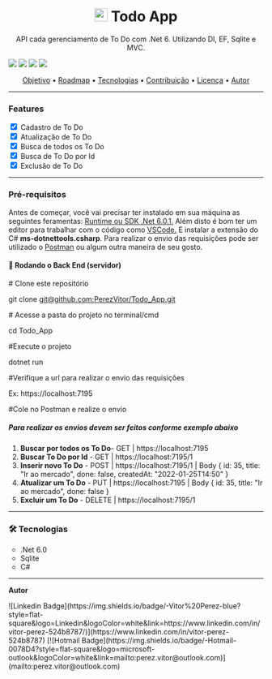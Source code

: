 <div>
<h1 align="center"><img style="font-size: 14px;" src="https://www.clipartmax.com/png/full/422-4223441_important-clipart-todo-list-task-icon-mac.png" width="26" height="26" />&nbsp;Todo App</h1>
</div>
<p align="center">API cada gerenciamento de To Do com .Net 6. Utilizando DI, EF, Sqlite e MVC.</p>
<p><img src="https://img.shields.io/badge/license-MIT-green" /> <img src="https://img.shields.io/badge/build-passing-brightgreen" /> <img src="https://img.shields.io/badge/dotnet--version-net6.0-orange" /> <img src="https://img.shields.io/badge/Progresso-100%25-blue" /></p>
<p align="center"><a href="#objetivo">Objetivo</a> &bull; <a href="#roadmap">Roadmap</a> &bull; <a href="#tecnologias">Tecnologias</a> &bull; <a href="#contribuicao">Contribui&ccedil;&atilde;o</a> &bull; <a href="#licenc-a">Licen&ccedil;a</a> &bull; <a href="#autor">Autor</a></p>
<hr />
<div>
<h3>Features</h3>
<input id="cadastro" checked="checked" type="checkbox" /> <label for="cadastro">Cadastro de To Do</label> <br /><input id="edicao" checked="checked" type="checkbox" /> <label for="edicao">Atualiza&ccedil;&atilde;o de To Do</label> <br /><input id="busca_todos" checked="checked" type="checkbox" /> <label for="busca_todos">Busca de todos os To Do</label> <br /><input id="busca_id" checked="checked" type="checkbox" /> <label for="busca_id">Busca de To Do por Id</label> <br /><input id="excluir" checked="checked" type="checkbox" /> <label for="excluir">Exclus&atilde;o de To Do</label></div>
<hr />
<h3>Pr&eacute;-requisitos</h3>
<p>Antes de come&ccedil;ar, voc&ecirc; vai precisar ter instalado em sua m&aacute;quina as seguintes feramentas: <a href="https://dotnet.microsoft.com/en-us/download/dotnet/6.0">Runtime ou SDK .Net 6.0.1.</a> Al&eacute;m disto &eacute; bom ter um editor para trabalhar com o c&oacute;digo como <a href="https://code.visualstudio.com/">VSCode.</a> E instalar a extens&atilde;o do C# <strong>ms-dotnettools.csharp</strong>. Para realizar o envio das requisi&ccedil;&otilde;es pode ser utilizado o <a href="https://www.postman.com/">Postman</a> ou algum outra maneira de seu gosto.</p>
<h4>🎲 Rodando o Back End (servidor)</h4>
<p># Clone este reposit&oacute;rio</p>
<p>git clone <a href="mailto:git@github.com:PerezVitor/Todo_App.git">git@github.com:PerezVitor/Todo_App.git</a></p>
<p># Acesse a pasta do projeto no terminal/cmd</p>
<p>cd Todo_App</p>
<p>#Execute o projeto</p>
<p>dotnet run</p>
<p>#Verifique a url para realizar o envio das requisi&ccedil;&otilde;es</p>
<p>Ex: https://localhost:7195</p>
<p>#Cole no Postman e realize o envio</p>
<h5>Para realizar os envios devem ser feitos conforme exemplo abaixo</h5>
<ol>
<li><strong>Buscar por todos os To Do</strong>- GET | https://localhost:7195</li>
<li><strong>Buscar To Do por Id</strong> - GET | https://localhost:7195/1</li>
<li><strong>Inserir novo To Do</strong> - POST | https://localhost:7195/1 | Body { id: 35, title: "Ir ao mercado", done: false, createdAt: "2022-01-25T14:50" }</li>
<li><strong>Atualizar um To Do</strong> - PUT | https://localhost:7195 | Body { id: 35, title: "Ir ao mercado", done: false }</li>
<li><strong>Excluir um To Do</strong> - DELETE | https://localhost:7195/1</li>
</ol>
<hr />
<h3>🛠 Tecnologias</h3>
<ul style="list-style-type: circle;">
<li>.Net 6.0</li>
<li>Sqlite</li>
<li>C#</li>
</ul>
<hr />
<p><strong>Autor</strong></p>
![Linkedin Badge](https://img.shields.io/badge/-Vitor%20Perez-blue?style=flat-square&amp;logo=Linkedin&amp;logoColor=white&amp;link=https://www.linkedin.com/in/vitor-perez-524b8787/)](https://www.linkedin.com/in/vitor-perez-524b8787) [![Hotmail Badge](https://img.shields.io/badge/-Hotmail-0078D4?style=flat-square&amp;logo=microsoft-outlook&amp;logoColor=white&amp;link=mailto:perez.vitor@outlook.com)](mailto:perez.vitor@outlook.com)
